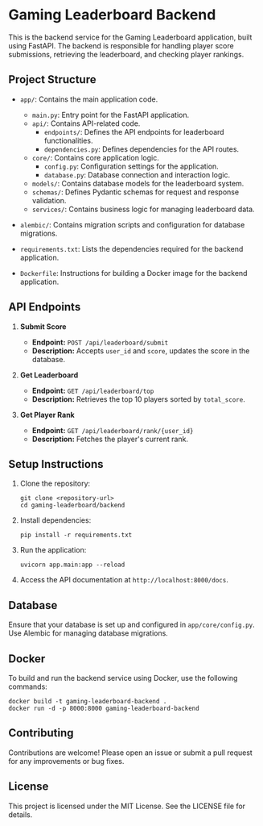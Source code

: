 # Gaming Leaderboard Backend

This is the backend service for the Gaming Leaderboard application, built using FastAPI. The backend is responsible for handling player score submissions, retrieving the leaderboard, and checking player rankings.

## Project Structure

- `app/`: Contains the main application code.
  - `main.py`: Entry point for the FastAPI application.
  - `api/`: Contains API-related code.
    - `endpoints/`: Defines the API endpoints for leaderboard functionalities.
    - `dependencies.py`: Defines dependencies for the API routes.
  - `core/`: Contains core application logic.
    - `config.py`: Configuration settings for the application.
    - `database.py`: Database connection and interaction logic.
  - `models/`: Contains database models for the leaderboard system.
  - `schemas/`: Defines Pydantic schemas for request and response validation.
  - `services/`: Contains business logic for managing leaderboard data.

- `alembic/`: Contains migration scripts and configuration for database migrations.

- `requirements.txt`: Lists the dependencies required for the backend application.

- `Dockerfile`: Instructions for building a Docker image for the backend application.

## API Endpoints

1. **Submit Score**
   - **Endpoint:** `POST /api/leaderboard/submit`
   - **Description:** Accepts `user_id` and `score`, updates the score in the database.

2. **Get Leaderboard**
   - **Endpoint:** `GET /api/leaderboard/top`
   - **Description:** Retrieves the top 10 players sorted by `total_score`.

3. **Get Player Rank**
   - **Endpoint:** `GET /api/leaderboard/rank/{user_id}`
   - **Description:** Fetches the player's current rank.

## Setup Instructions

1. Clone the repository:
   ```
   git clone <repository-url>
   cd gaming-leaderboard/backend
   ```

2. Install dependencies:
   ```
   pip install -r requirements.txt
   ```

3. Run the application:
   ```
   uvicorn app.main:app --reload
   ```

4. Access the API documentation at `http://localhost:8000/docs`.

## Database

Ensure that your database is set up and configured in `app/core/config.py`. Use Alembic for managing database migrations.

## Docker

To build and run the backend service using Docker, use the following commands:
```
docker build -t gaming-leaderboard-backend .
docker run -d -p 8000:8000 gaming-leaderboard-backend
```

## Contributing

Contributions are welcome! Please open an issue or submit a pull request for any improvements or bug fixes.

## License

This project is licensed under the MIT License. See the LICENSE file for details.